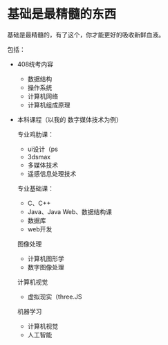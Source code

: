 # 基础是最精髓的东西
基础是最精髓的，有了这个，你才能更好的吸收新鲜血液。

包括：
* 408统考内容

    * 数据结构
    * 操作系统
    * 计算机网络
    * 计算机组成原理
* 本科课程（以我的 数字媒体技术为例）

    专业鸡肋课：

    * ui设计（ps
    * 3dsmax
    * 多媒体技术
    * 遥感信息处理技术

    专业基础课：

    * C、C++
    * Java、Java Web、数据结构课
    * 数据库
    * web开发
    
    图像处理
    * 计算机图形学
    * 数字图像处理
    
    计算机视觉
    * 虚拟现实（three.JS

    机器学习
    * 计算机视觉
    * 人工智能

